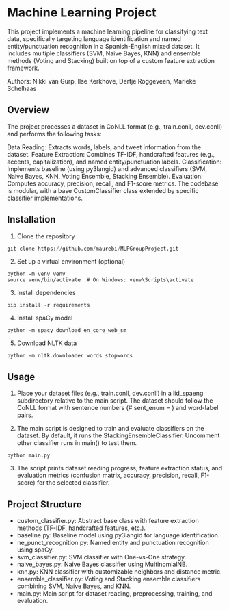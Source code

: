 # Machine Learning Project
This project implements a machine learning pipeline for classifying text data, specifically targeting language identification and named entity/punctuation recognition in a Spanish-English mixed dataset. It includes multiple classifiers (SVM, Naive Bayes, KNN) and ensemble methods (Voting and Stacking) built on top of a custom feature extraction framework.

Authors: Nikki van Gurp, Ilse Kerkhove, Dertje Roggeveen, Marieke Schelhaas

## Overview
The project processes a dataset in CoNLL format (e.g., train.conll, dev.conll) and performs the following tasks:

Data Reading: Extracts words, labels, and tweet information from the dataset.
Feature Extraction: Combines TF-IDF, handcrafted features (e.g., accents, capitalization), and named entity/punctuation labels.
Classification: Implements baseline (using py3langid) and advanced classifiers (SVM, Naive Bayes, KNN, Voting Ensemble, Stacking Ensemble).
Evaluation: Computes accuracy, precision, recall, and F1-score metrics.
The codebase is modular, with a base CustomClassifier class extended by specific classifier implementations.

## Installation
1. Clone the repository
```py
git clone https://github.com/maurebi/MLPGroupProject.git
```

2. Set up a virtual environment (optional)
```
python -m venv venv
source venv/bin/activate  # On Windows: venv\Scripts\activate
```

3. Install dependencies
```
pip install -r requirements
```

4. Install spaCy model
```
python -m spacy download en_core_web_sm
```

5. Download NLTK data
```
python -m nltk.downloader words stopwords
```

## Usage
1. Place your dataset files (e.g., train.conll, dev.conll) in a lid_spaeng subdirectory relative to the main script.
The dataset should follow the CoNLL format with sentence numbers (# sent_enum = <number>) and word-label pairs.

2. The main script is designed to train and evaluate classifiers on the dataset.
By default, it runs the StackingEnsembleClassifier. Uncomment other classifier runs in main() to test them.
```
python main.py
```

3. The script prints dataset reading progress, feature extraction status, and evaluation metrics (confusion matrix, accuracy, precision, recall, F1-score) for the selected classifier.

## Project Structure
* custom_classifier.py: Abstract base class with feature extraction methods (TF-IDF, handcrafted features, etc.).
* baseline.py: Baseline model using py3langid for language identification.
* ne_punct_recognition.py: Named entity and punctuation recognition using spaCy.
* svm_classifier.py: SVM classifier with One-vs-One strategy.
* naive_bayes.py: Naive Bayes classifier using MultinomialNB.
* knn.py: KNN classifier with customizable neighbors and distance metric.
* ensemble_classifier.py: Voting and Stacking ensemble classifiers combining SVM, Naive Bayes, and KNN.
* main.py: Main script for dataset reading, preprocessing, training, and evaluation.
